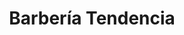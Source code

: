 ---
title: "Barbería Tendencia"
url: /ciudad-autonoma-de-buenos-aires/barberia-tendencia/
shop: Friseur
---